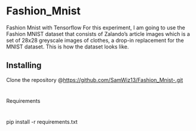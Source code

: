 # Fashion_Mnist
Fashion Mnist with Tensorflow
For this experiment, I am going to use the Fashion MNIST dataset that consists of Zalando’s article images which is a set of 28x28 greyscale images of clothes, a drop-in replacement for the MNIST dataset. This is how the dataset looks like.


## Installing
Clone the repository
  @https://github.com/SamWiz13/Fashion_Mnist-.git
#
  
#
Requirements
#
pip install -r requirements.txt
  
  


